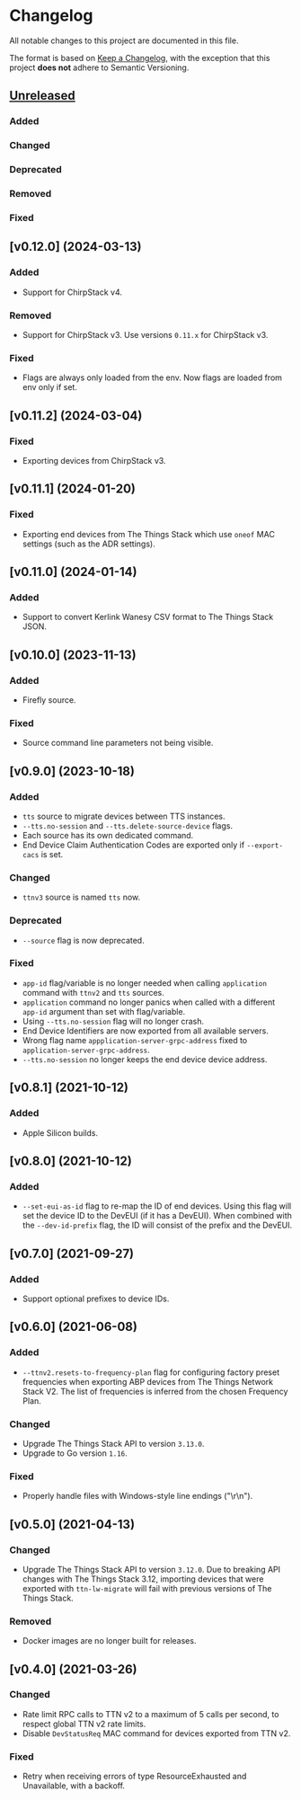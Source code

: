 # Changelog

All notable changes to this project are documented in this file.

The format is based on [Keep a Changelog](https://keepachangelog.com/en/1.0.0/), with the exception that this project **does not** adhere to Semantic Versioning.

## [Unreleased]

### Added

### Changed

### Deprecated

### Removed

### Fixed

## [v0.12.0] (2024-03-13)

### Added

- Support for ChirpStack v4.

### Removed

- Support for ChirpStack v3. Use versions `0.11.x` for ChirpStack v3.

### Fixed

- Flags are always only loaded from the env. Now flags are loaded from env only if set.

## [v0.11.2] (2024-03-04)

### Fixed

- Exporting devices from ChirpStack v3.

## [v0.11.1] (2024-01-20)

### Fixed

- Exporting end devices from The Things Stack which use `oneof` MAC settings (such as the ADR settings).

## [v0.11.0] (2024-01-14)

### Added

- Support to convert Kerlink Wanesy CSV format to The Things Stack JSON.

## [v0.10.0] (2023-11-13)

### Added

- Firefly source.

### Fixed

- Source command line parameters not being visible.

## [v0.9.0] (2023-10-18)

### Added

- `tts` source to migrate devices between TTS instances.
- `--tts.no-session` and `--tts.delete-source-device` flags.
- Each source has its own dedicated command.
- End Device Claim Authentication Codes are exported only if `--export-cacs` is set.

### Changed

- `ttnv3` source is named `tts` now.

### Deprecated

- `--source` flag is now deprecated.

### Fixed

- `app-id` flag/variable is no longer needed when calling `application` command with `ttnv2` and `tts` sources.
- `application` command no longer panics when called with a different `app-id` argument than set with flag/variable.
- Using `--tts.no-session` flag will no longer crash.
- End Device Identifiers are now exported from all available servers.
- Wrong flag name `appplication-server-grpc-address` fixed to `application-server-grpc-address`.
- `--tts.no-session` no longer keeps the end device device address.

## [v0.8.1] (2021-10-12)

### Added

- Apple Silicon builds.

## [v0.8.0] (2021-10-12)

### Added

- `--set-eui-as-id` flag to re-map the ID of end devices. Using this flag will set the device ID to the DevEUI (if it has a DevEUI). When combined with the `--dev-id-prefix` flag, the ID will consist of the prefix and the DevEUI.

## [v0.7.0] (2021-09-27)

### Added

- Support optional prefixes to device IDs.

## [v0.6.0] (2021-06-08)

### Added

- `--ttnv2.resets-to-frequency-plan` flag for configuring factory preset frequencies when exporting ABP devices from The Things Network Stack V2. The list of frequencies is inferred from the chosen Frequency Plan.

### Changed

- Upgrade The Things Stack API to version `3.13.0`.
- Upgrade to Go version `1.16`.

### Fixed

- Properly handle files with Windows-style line endings ("\r\n").

## [v0.5.0] (2021-04-13)

### Changed

- Upgrade The Things Stack API to version `3.12.0`. Due to breaking API changes with The Things Stack 3.12, importing devices that were exported with `ttn-lw-migrate` will fail with previous versions of The Things Stack.

### Removed

- Docker images are no longer built for releases.

## [v0.4.0] (2021-03-26)

### Changed

- Rate limit RPC calls to TTN v2 to a maximum of 5 calls per second, to respect global TTN v2 rate limits.
- Disable `DevStatusReq` MAC command for devices exported from TTN v2.

### Fixed

- Retry when receiving errors of type ResourceExhausted and Unavailable, with a backoff.

<!--
NOTE: These links should respect backports. See https://github.com/TheThingsNetwork/lorawan-stack/pull/1444/files#r333379706.
-->

[unreleased]: https://github.com/TheThingsNetwork/lorawan-stack-migrate/v0.7.0...master
[0.7.0]: https://github.com/TheThingsNetwork/lorawan-stack-migrate/compare/v0.6.0...v0.7.0
[0.6.0]: https://github.com/TheThingsNetwork/lorawan-stack-migrate/compare/v0.5.0...v0.6.0
[0.5.0]: https://github.com/TheThingsNetwork/lorawan-stack-migrate/compare/v0.4.0...v0.5.0
